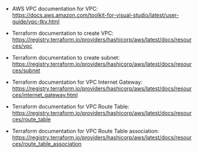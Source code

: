 - AWS VPC documentation for VPC: https://docs.aws.amazon.com/toolkit-for-visual-studio/latest/user-guide/vpc-tkv.html

- Terraform documentation to create VPC: https://registry.terraform.io/providers/hashicorp/aws/latest/docs/resources/vpc

- Terraform documentation to create subnet: https://registry.terraform.io/providers/hashicorp/aws/latest/docs/resources/subnet

- Terraform documentation for VPC Internet Gateway: https://registry.terraform.io/providers/hashicorp/aws/latest/docs/resources/internet_gateway.html

- Terraform documentation for VPC Route Table: https://registry.terraform.io/providers/hashicorp/aws/latest/docs/resources/route_table

- Terraform documentation for VPC Route Table association: https://registry.terraform.io/providers/hashicorp/aws/latest/docs/resources/route_table_association